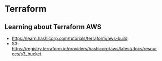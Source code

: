 # Terraform

## Learning about Terraform AWS

- https://learn.hashicorp.com/tutorials/terraform/aws-build
- S3: https://registry.terraform.io/providers/hashicorp/aws/latest/docs/resources/s3_bucket
